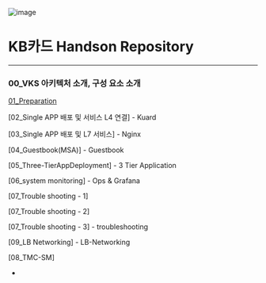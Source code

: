 ![image](https://github.com/user-attachments/assets/6b0df077-1623-49ae-981a-03cbc7351379)
# KB카드 Handson Repository

---

### 00_VKS 아키텍처 소개, 구성 요소 소개

[01_Preparation](https://www.notion.so/01_Preparation-2163d2a98aa880e38d11dd79c1ca16a1?pvs=21)

[02_Single APP 배포 및 서비스 L4 연결] - Kuard

[03_Single APP 배포 및 L7 서비스] - Nginx

[04_Guestbook(MSA)] - Guestbook

[05_Three-TierAppDeployment] - 3 Tier Application

[06_system monitoring] - Ops & Grafana

[07_Trouble shooting - 1]

[07_Trouble shooting - 2]

[07_Trouble shooting - 3] - troubleshooting

[09_LB Networking] - LB-Networking

[08_TMC-SM]

-
